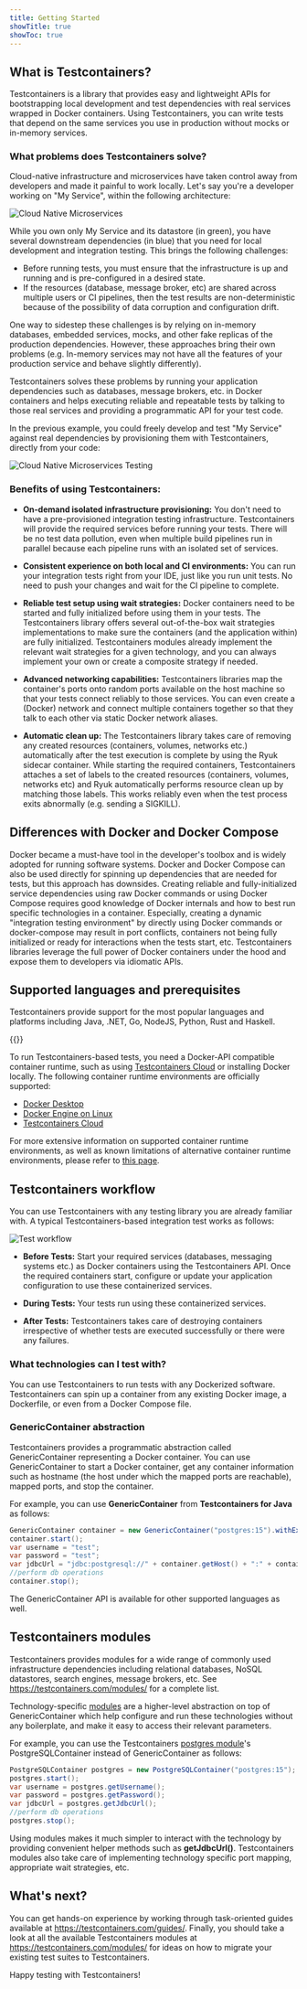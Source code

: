 ```yaml
---
title: Getting Started
showTitle: true
showToc: true
---
```

## What is Testcontainers?
Testcontainers is a library that provides easy and lightweight APIs for bootstrapping local development and test dependencies with real services wrapped in Docker containers. 
Using Testcontainers, you can write tests that depend on the same services you use in production without mocks or in-memory services.

### What problems does Testcontainers solve?
Cloud-native infrastructure and microservices have taken control away from developers and 
made it painful to work locally. Let's say you're a developer working on "My Service", 
within the following architecture:

![Cloud Native Microservices](./images/cn-architecture.png)

While you own only My Service and its datastore (in green), you have several downstream dependencies 
(in blue) that you need for local development and integration testing. 
This brings the following challenges:

* Before running tests, you must ensure that the infrastructure is up and running and is pre-configured in a desired state.
* If the resources (database, message broker, etc) are shared across multiple users or CI pipelines, 
  then the test results are non-deterministic because of the possibility of data corruption and configuration drift.

One way to sidestep these challenges is by relying on in-memory databases, embedded services, mocks, 
and other fake replicas of the production dependencies. However, these approaches bring their 
own problems (e.g. In-memory services may not have all the features of your production service 
and behave slightly differently).

Testcontainers solves these problems by running your application dependencies such as databases, 
message brokers, etc. in Docker containers and helps executing reliable and repeatable tests by 
talking to those real services and providing a programmatic API for your test code.

In the previous example, you could freely develop and test "My Service" against real dependencies by provisioning them with Testcontainers, 
directly from your code:

![Cloud Native Microservices Testing](./images/cn-architecture-testing.png)

### Benefits of using Testcontainers:

* **On-demand isolated infrastructure provisioning:**
You don't need to have a pre-provisioned integration testing infrastructure. 
Testcontainers will provide the required services before running your tests. 
There will be no test data pollution, even when multiple build pipelines run in parallel 
because each pipeline runs with an isolated set of services.

* **Consistent experience on both local and CI environments:**
You can run your integration tests right from your IDE, just like you run unit tests. 
No need to push your changes and wait for the CI pipeline to complete.

* **Reliable test setup using wait strategies:**
Docker containers need to be started and fully initialized before using them in your tests. 
The Testcontainers library offers several out-of-the-box wait strategies implementations to make sure 
the containers (and the application within) are fully initialized. 
Testcontainers modules already implement the relevant wait strategies for a given technology, 
and you can always implement your own or create a composite strategy if needed.

* **Advanced networking capabilities:**
Testcontainers libraries map the container's ports onto random ports available on the host machine 
so that your tests connect reliably to those services. You can even create a (Docker) network and 
connect multiple containers together so that they talk to each other via static Docker network aliases.

* **Automatic clean up:**
The Testcontainers library takes care of removing any created resources (containers, volumes, networks etc.) 
automatically after the test execution is complete by using the Ryuk sidecar container. 
While starting the required containers, Testcontainers attaches a set of labels to the 
created resources (containers, volumes, networks etc) and Ryuk automatically performs 
resource clean up by matching those labels. 
This works reliably even when the test process exits abnormally (e.g. sending a SIGKILL).

## Differences with Docker and Docker Compose
Docker became a must-have tool in the developer's toolbox and is widely adopted for running software systems. 
Docker and Docker Compose can also be used directly for spinning up dependencies that are needed for tests, 
but this approach has downsides. Creating reliable and fully-initialized service dependencies using 
raw Docker commands or using Docker Compose requires good knowledge of Docker internals and how to best 
run specific technologies in a container. Especially, creating a dynamic "integration testing environment" 
by directly using Docker commands or docker-compose may result in port conflicts, containers not 
being fully initialized or ready for interactions when the tests start, etc. 
Testcontainers libraries leverage the full power of Docker containers under the hood and 
expose them to developers via idiomatic APIs.

## Supported languages and prerequisites
Testcontainers provide support for the most popular languages and platforms 
including Java, .NET, Go, NodeJS, Python, Rust and Haskell.

{{<languages>}}

To run Testcontainers-based tests, you need a Docker-API compatible container runtime, such as using [Testcontainers Cloud](https://www.testcontainers.cloud/) or 
installing Docker locally. The following container runtime environments are officially supported:

* [Docker Desktop](https://www.docker.com/products/docker-desktop/)
* [Docker Engine on Linux](https://docs.docker.com/engine/install/)
* [Testcontainers Cloud](https://www.testcontainers.cloud/?utm_medium=direct&utm_source=testcontainers.com&utm_content=docs&utm_term=on-failure)

For more extensive information on supported container runtime environments, as well as known limitations of 
alternative container runtime environments, please refer to [this page](https://www.testcontainers.org/supported_docker_environment/).

## Testcontainers workflow
You can use Testcontainers with any testing library you are already familiar with. 
A typical Testcontainers-based integration test works as follows:

![Test workflow](./images/test-workflow.png)

* **Before Tests:**
Start your required services (databases, messaging systems etc.) as Docker containers using the Testcontainers API.
Once the required containers start, configure or update your application configuration to use these containerized services.

* **During Tests:** Your tests run using these containerized services.

* **After Tests:**
Testcontainers takes care of destroying containers irrespective of whether tests are executed successfully or there were any failures.

### What technologies can I test with?
You can use Testcontainers to run tests with any Dockerized software. Testcontainers can spin up a container 
from any existing Docker image, a Dockerfile, or even from a Docker Compose file. 

### GenericContainer abstraction
Testcontainers provides a programmatic abstraction called GenericContainer representing a Docker container. 
You can use GenericContainer to start a Docker container, get any container information such as hostname 
(the host under which the mapped ports are reachable), mapped ports, and stop the container.

For example, you can use **GenericContainer** from **Testcontainers for Java** as follows:

```java
GenericContainer container = new GenericContainer("postgres:15").withExposedPorts(5432);
container.start();
var username = "test";
var password = "test";
var jdbcUrl = "jdbc:postgresql://" + container.getHost() + ":" + container.getMappedPort(5432) + "/test";
//perform db operations
container.stop();
```

The GenericContainer API is available for other supported languages as well.

## Testcontainers modules
Testcontainers provides modules for a wide range of commonly used infrastructure dependencies including relational databases, 
NoSQL datastores, search engines, message brokers, etc. See https://testcontainers.com/modules/ for a complete list.

Technology-specific [modules](https://testcontainers.com/modules/) are a higher-level abstraction on top of GenericContainer 
which help configure and run these technologies without any boilerplate, and make it easy to access their relevant parameters.

For example, you can use the Testcontainers [postgres module](https://testcontainers.com/modules/postgresql/)'s 
PostgreSQLContainer instead of GenericContainer as follows:

```java
PostgreSQLContainer postgres = new PostgreSQLContainer("postgres:15");
postgres.start();
var username = postgres.getUsername();
var password = postgres.getPassword();
var jdbcUrl = postgres.getJdbcUrl();
//perform db operations
postgres.stop();
```

Using modules makes it much simpler to interact with the technology by providing convenient helper methods such as **getJdbcUrl()**. 
Testcontainers modules also take care of implementing technology specific port mapping, appropriate wait strategies, etc.

## What's next?
You can get hands-on experience by working through task-oriented guides available at https://testcontainers.com/guides/. 
Finally, you should take a look at all the available Testcontainers modules at https://testcontainers.com/modules/ for ideas 
on how to migrate your existing test suites to Testcontainers.

Happy testing with Testcontainers!

